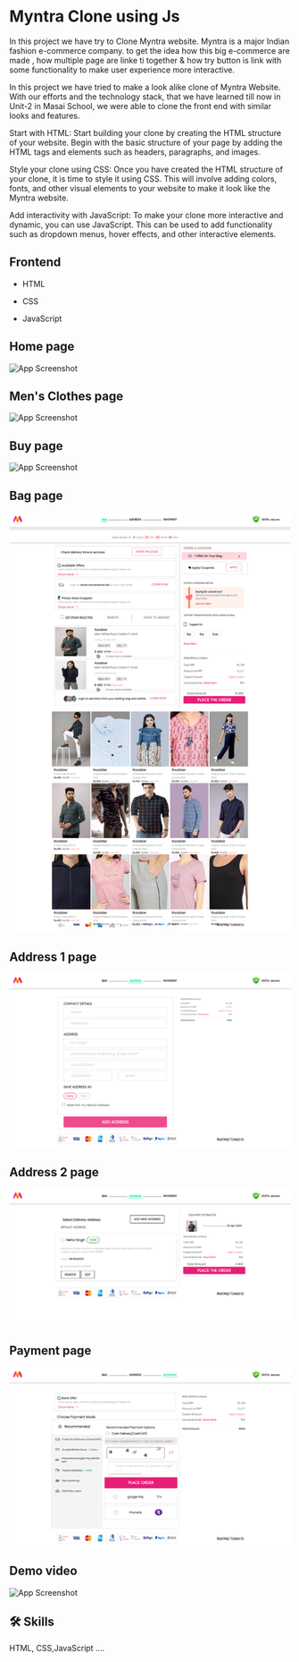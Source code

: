
# Myntra Clone using Js

In this project we have try to Clone Myntra website. Myntra is a major Indian fashion e-commerce company. to get the idea how this big e-commerce are made , how multiple page are linke ti together & how try button is link with some functionality to make user experience more interactive.

In this project we have tried to make a look alike clone of Myntra Website. With our efforts and the technology stack, that we have learned till now in Unit-2 in Masai School, we were able to clone the front end with similar looks and features.

Start with HTML: Start building your clone by creating the HTML structure of your website. Begin with the basic structure of your page by adding the HTML tags and elements such as headers, paragraphs, and images.

Style your clone using CSS: Once you have created the HTML structure of your clone, it is time to style it using CSS. This will involve adding colors, fonts, and other visual elements to your website to make it look like the Myntra website.

Add interactivity with JavaScript: To make your clone more interactive and dynamic, you can use JavaScript. This can be used to add functionality such as dropdown menus, hover effects, and other interactive elements.
## Frontend

- HTML

- CSS

- JavaScript





## Home page

![App Screenshot](https://github.com/devgeek2700/Myntra_Clone/blob/master/output/ecom_home_pg.png?raw=true)

## Men's Clothes page

![App Screenshot](https://github.com/devgeek2700/Myntra_Clone/blob/master/output/ecom_tshit_pg.png?raw=true)

## Buy page

![App Screenshot](https://github.com/devgeek2700/Myntra_Clone/blob/master/output/ecom_buy_pg.png?raw=true)

## Bag page

![App Screenshot](https://github.com/devgeek2700/Myntra_Clone/blob/master/output/bag_pg.png?raw=true)

## Address 1 page

![App Screenshot](https://github.com/devgeek2700/Myntra_Clone/blob/master/output/add1_pg.png?raw=true)

## Address 2 page

![App Screenshot](https://github.com/devgeek2700/Myntra_Clone/blob/master/output/add2_pg.png?raw=true)

## Payment page

![App Screenshot](https://github.com/devgeek2700/Myntra_Clone/blob/master/output/payment_pg.png?raw=true)





## Demo video

![App Screenshot](https://github.com/devgeek2700/Myntra_Clone/blob/master/output/demo_myntra_gif.gif?raw=true)


## 🛠 Skills
HTML, CSS,JavaScript ....

